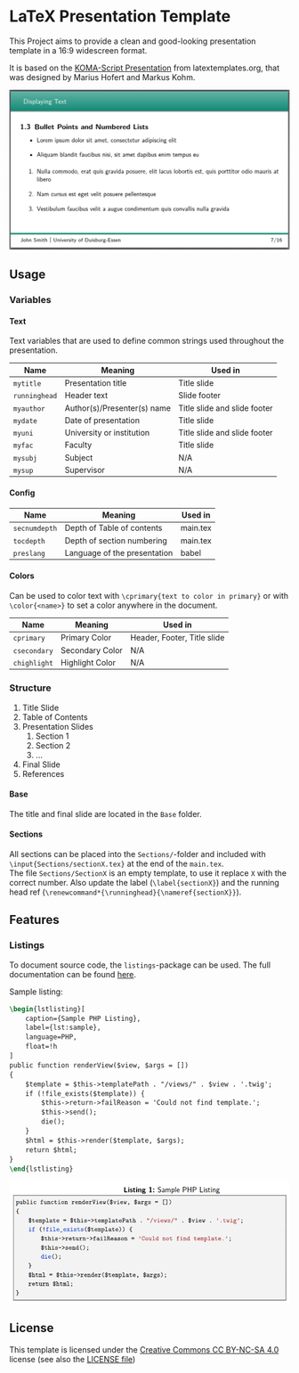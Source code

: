 # LaTeX Presentation Template

This Project aims to provide a clean and good-looking presentation template in a 16:9 widescreen format.

It is based on the [KOMA-Script Presentation](http://www.latextemplates.com/template/koma-script-presentation) from latextemplates.org, that was designed by Marius Hofert and Markus Kohm.

![Sample Slide](readme-img/sample_slide.png)

## Usage

### Variables

#### Text

Text variables that are used to define common strings used throughout the presentation.

| Name          | Meaning                     | Used in                      |
| ------------- | --------------------------- | ---------------------------- |
| `mytitle`     | Presentation title          | Title slide                  |
| `runninghead` | Header text                 | Slide footer                 |
| `myauthor`    | Author(s)/Presenter(s) name | Title slide and slide footer |
| `mydate`      | Date of presentation        | Title slide                  |
| `myuni`       | University or institution   | Title slide and slide footer |
| `myfac`       | Faculty                     | Title slide                  |
| `mysubj`      | Subject                     | N/A                          |
| `mysup`       | Supervisor                  | N/A                          |


#### Config

| Name          | Meaning                      | Used in  |
| ------------- | ---------------------------- | -------- |
| `secnumdepth` | Depth of Table of contents   | main.tex |
| `tocdepth`    | Depth of section numbering   | main.tex |
| `preslang`    | Language of the presentation | babel    |


#### Colors

Can be used to color text with `\cprimary{text to color in primary}` or with `\color{<name>}` to set a color anywhere in the document.

| Name         | Meaning         | Used in                     |
| ------------ | --------------- | --------------------------- |
| `cprimary`   | Primary Color   | Header, Footer, Title slide |
| `csecondary` | Secondary Color | N/A                         |
| `chighlight` | Highlight Color | N/A                         |


### Structure

1. Title Slide
2. Table of Contents
3. Presentation Slides
   1. Section 1
   2. Section 2
   3. ...
4. Final Slide
5. References

#### Base
The title and final slide are located in the `Base` folder.

#### Sections
All sections can be placed into the `Sections/`-folder and included with `\input{Sections/sectionX.tex}` at the end of the `main.tex`.  
The file `Sections/SectionX` is an empty template, to use it replace `X` with the correct number. Also update the label (`\label{sectionX}`) and the running head ref (`\renewcommand*{\runninghead}{\nameref{sectionX}}`).

## Features

### Listings

To document source code, the `listings`-package can be used. The full documentation can be found [here](http://mirror.utexas.edu/ctan/macros/latex/contrib/listings/listings.pdf).

Sample listing:

```tex
\begin{lstlisting}[
    caption={Sample PHP Listing},
    label={lst:sample},
    language=PHP,
    float=!h
]
public function renderView($view, $args = [])
{
    $template = $this->templatePath . "/views/" . $view . '.twig';
    if (!file_exists($template)) {
        $this->return->failReason = 'Could not find template.';
        $this->send();
        die();
    }
    $html = $this->render($template, $args);
    return $html;
}
\end{lstlisting}
```

![Sample Listing](readme-img/sample_listing.png)

## License

This template is licensed under the [Creative Commons CC BY-NC-SA 4.0](https://creativecommons.org/licenses/by-nc-sa/4.0/) license (see also the [LICENSE file](LICENSE.md))